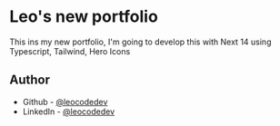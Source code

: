 
# Leo's new portfolio

This ins my new portfolio, I'm going to develop this with Next 14 using Typescript, Tailwind, Hero Icons




## Author

- Github - [@leocodedev](https://www.github.com/leocodedev)
- LinkedIn - [@leocodedev](https://www.linkedin.com/in/leocodedev)